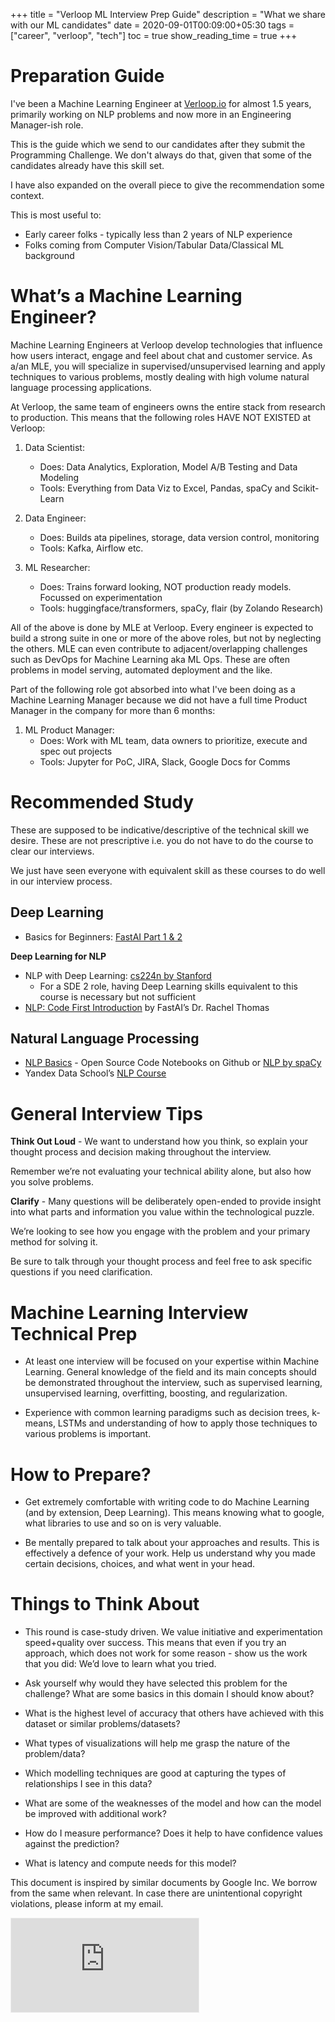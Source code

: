 +++
title = "Verloop ML Interview Prep Guide"
description = "What we share with our ML candidates"
date = 2020-09-01T00:09:00+05:30
tags = ["career", "verloop", "tech"]
toc = true
show_reading_time = true
+++

# Preparation Guide

I've been a Machine Learning Engineer at [Verloop.io](https://verloop.io) for almost 1.5 years, primarily working on NLP problems and now more in an Engineering Manager-ish role.

This is the guide which we send to our candidates after they submit the Programming Challenge. We don't always do that, given that some of the candidates already have this skill set. 

I have also expanded on the overall piece to give the recommendation some context.

This is most useful to:
* Early career folks - typically less than 2 years of NLP experience
* Folks coming from Computer Vision/Tabular Data/Classical ML background

# What’s a Machine Learning Engineer?

Machine Learning Engineers at Verloop develop technologies that influence how users interact, engage and feel about chat and customer service. As a/an MLE, you will specialize in supervised/unsupervised learning and apply techniques to various problems, mostly dealing with high volume natural language processing applications.

At Verloop, the same team of engineers owns the entire stack from research to production. This means that the following roles HAVE NOT EXISTED at Verloop:

1. Data Scientist: 
    - Does: Data Analytics, Exploration, Model A/B Testing and Data Modeling
    - Tools: Everything from Data Viz to Excel, Pandas, spaCy and Scikit-Learn

2. Data Engineer: 
    - Does: Builds ata pipelines, storage, data version control, monitoring
    - Tools: Kafka, Airflow etc.

3. ML Researcher: 
    - Does: Trains forward looking, NOT production ready models. Focussed on experimentation
    - Tools: huggingface/transformers, spaCy, flair (by Zolando Research)

All of the above is done by MLE at Verloop. Every engineer is expected to build a strong suite in one or more of the above roles, but not by neglecting the others. MLE can even contribute to adjacent/overlapping challenges such as DevOps for Machine Learning aka ML Ops. These are often problems in model serving, automated deployment and the like. 

Part of the following role got absorbed into what I've been doing as a Machine Learning Manager because we did not have a full time Product Manager in the company for more than 6 months:

1. ML Product Manager: 
    - Does: Work with ML team, data owners to prioritize, execute and spec out projects
    - Tools: Jupyter for PoC, JIRA, Slack, Google Docs for Comms

# Recommended Study

These are supposed to be indicative/descriptive of the technical skill we desire. These are not prescriptive i.e. you do not have to do the course to clear our interviews. 

We just have seen everyone with equivalent skill as these courses to do well in our interview process.

## Deep Learning
* Basics for Beginners: [FastAI Part 1 & 2](https://course.fast.ai)

**Deep Learning for NLP**

* NLP with Deep Learning: [cs224n by Stanford](https://web.stanford.edu/class/cs224n/)
    * For a SDE 2 role, having Deep Learning skills equivalent to this course is necessary but not sufficient
* [NLP: Code First Introduction](https://www.fast.ai/2019/07/08/fastai-nlp/) by FastAI’s Dr. Rachel Thomas

## Natural Language Processing
* [NLP Basics](https://github.com/NirantK/nlp-python-deep-learning/) - Open Source Code Notebooks on Github or [NLP by spaCy](https://course.spacy.io)
* Yandex Data School’s [NLP Course](https://github.com/yandexdataschool/nlp_course)

# General Interview Tips
**Think Out Loud** - We want to understand how you think, so explain your thought process and decision making throughout the interview. 

Remember we’re not evaluating your technical ability alone, but also how you solve problems.

**Clarify** - Many questions will be deliberately open-ended to provide insight into what parts and information you value within the technological puzzle.

We’re looking to see how you engage with the problem and your primary method for solving it. 

Be sure to talk through your thought process and feel free to ask specific questions if you need clarification.

# Machine Learning Interview Technical Prep

* At least one interview will be focused on your expertise within Machine Learning. General knowledge of the field and its main concepts should be demonstrated throughout the interview, such as supervised learning, unsupervised learning, overfitting, boosting, and regularization.

* Experience with common learning paradigms such as decision trees, k-means, LSTMs and understanding of how to apply those techniques to various problems is important.

# How to Prepare?

* Get extremely comfortable with writing code to do Machine Learning (and by extension, Deep Learning). This means knowing what to google, what libraries to use and so on is very valuable.

* Be mentally prepared to talk about your approaches and results. This is effectively a defence of your work. Help us understand why you made certain decisions, choices, and what went in your head. 

# Things to Think About

* This round is case-study driven. We value initiative and experimentation speed+quality over success. This means that even if you try an approach, which does not work for some reason - show us the work that you did: We’d love to learn what you tried.

* Ask yourself why would they have selected this problem for the challenge? What are some basics in this domain I should know about?

* What is the highest level of accuracy that others have achieved with this dataset or similar problems/datasets?

* What types of visualizations will help me grasp the nature of the problem/data?

* Which modelling techniques are good at capturing the types of relationships I see in this data?

* What are some of the weaknesses of the model and how can the model be improved with additional work?

* How do I measure performance? Does it help to have confidence values against the prediction?

* What is latency and compute needs for this model?

This document is inspired by similar documents by Google Inc. We borrow from the same when relevant. In case there are unintentional copyright violations, please inform at my email.

<iframe src="https://niranting.substack.com/embed" style="border:1px solid #EEE; background:white;" frameborder="0" scrolling="no"></iframe>
